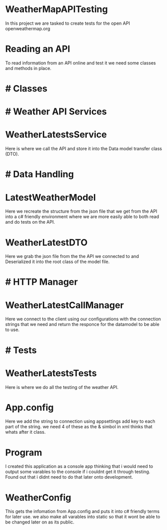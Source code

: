# WeatherMapAPITesting
In this project we are tasked to create tests for the  open API openweathermap.org

# Reading an API
To read information from an API online and test it we need some classes and methods in place.

# # Classes

# # Weather API Services
# WeatherLatestsService
Here is where we call the API and store it into the Data model transfer class (DTO).

# # Data Handling
# LatestWeatherModel
Here we recreate the structure from the json file that we get from the API into a c# friendly environment where we are more easily able to both read and do tests on the API.

# WeatherLatestDTO
Here we grab the json file from the the API we connected to and Deserialized it into the root class of the model file.

# # HTTP Manager
# WeatherLatestCallManager
Here we connect to the client using our configurations with the connection strings that we need and return the responce for the datamodel to be able to use.

# # Tests
# WeatherLatestsTests
Here is where we do all the testing of the weather API.

# App.config
Here we add the string to connection using appsettings add key to each part of the string. we need 4 of these as the & simbol in xml thinks that whats after it class.

# Program
I created this application as a console app thinking that i would need to output some varables to the console if i couldnt get it through testing. Found out that i didnt need to do that later onto development.

# WeatherConfig
This gets the infomation from App.config and puts it into c# friendly terms for later use. we also make all varables into static so that it wont be able to be changed later on as its public.

